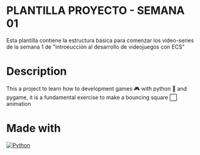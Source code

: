 # PLANTILLA PROYECTO - SEMANA 01
Esta plantilla contiene la estructura básica para comenzar los video-series de la semana 1 de "introeucción al desarrollo de videojuegos con ECS"

# Description

This a project to learn how to development games 🎮 with python 🐍 and pygame, it is a fundamental exercise to make a bouncing square ⬜️ animation

# Made with

[![Python](https://img.shields.io/badge/python-2b5b84?style=for-the-badge&logo=python&logoColor=white&labelColor=000000)]()


